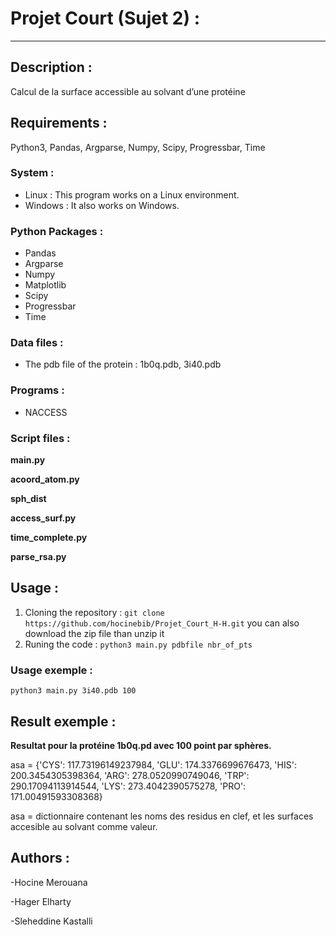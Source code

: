 # Projet Court (Sujet 2) :
---
## Description :

Calcul de la surface accessible au solvant d’une protéine

## Requirements :
Python3, Pandas, Argparse, Numpy, Scipy, Progressbar, Time
### System :
- Linux : This program works on a Linux environment.
- Windows : It also works on Windows.
### Python Packages :
- Pandas
- Argparse
- Numpy
- Matplotlib
- Scipy
- Progressbar
- Time
### Data files :
- The pdb file of the protein : 1b0q.pdb, 3i40.pdb
### Programs :
- NACCESS
### Script files :
**main.py**

**acoord_atom.py**

**sph_dist**

**access_surf.py**

**time_complete.py**

**parse_rsa.py**

## Usage :
1. Cloning the repository :
`git clone https://github.com/hocinebib/Projet_Court_H-H.git`
you can also download the zip file than unzip it
2. Runing the code :
`python3 main.py pdbfile nbr_of_pts`

### Usage exemple :
`python3 main.py 3i40.pdb 100`

## Result exemple :
**Resultat pour la protéine 1b0q.pd avec 100 point par sphères.**

asa = 
{'CYS': 117.73196149237984, 'GLU': 174.3376699676473, 'HIS': 200.3454305398364, 'ARG': 278.0520990749046, 'TRP': 290.17094113914544, 'LYS': 273.4042390575278, 'PRO': 171.00491593308368} 

asa = dictionnaire contenant les noms des residus en clef, et les surfaces accesible au solvant comme valeur. 


## Authors :
-Hocine Merouana

-Hager Elharty

-Sleheddine Kastalli


